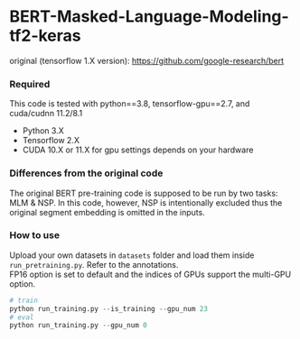 # BERT-Masked-Language-Modeling-tf2-keras
original (tensorflow 1.X version): https://github.com/google-research/bert

### Required
This code is tested with python==3.8, tensorflow-gpu==2.7, and cuda/cudnn 11.2/8.1
- Python 3.X
- Tensorflow 2.X
- CUDA 10.X or 11.X for gpu settings depends on your hardware

### Differences from the original code
The original BERT pre-training code is supposed to be run by two tasks: MLM & NSP.
In this code, however, NSP is intentionally excluded thus the original segment embedding is omitted in the inputs.

### How to use
Upload your own datasets in `datasets` folder and load them inside `run_pretraining.py`. Refer to the annotations.\
FP16 option is set to default and the indices of GPUs support the multi-GPU option.
```python
# train
python run_training.py --is_training --gpu_num 23
# eval
python run_training.py --gpu_num 0
```
